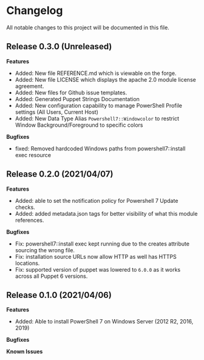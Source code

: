 # Changelog

All notable changes to this project will be documented in this file.

## Release 0.3.0 (Unreleased)

**Features**
- Added: New file REFERENCE.md which is viewable on the forge.
- Added: New file LICENSE which displays the apache 2.0 module license agreement.
- Added: New files for Github issue templates.
- Added: Generated Puppet Strings Documentation
- Added: New configuration capability to manage PowerShell Profile settings (All Users, Current Host)
- Added: New Data Type Alias `Powershell7::Windowcolor` to restrict Window Background/Foreground to specific colors

**Bugfixes**
- fixed: Removed hardcoded Windows paths from powershell7::install exec resource

## Release 0.2.0 (2021/04/07)

**Features**
- Added: able to set the notification policy for Powershell 7 Update checks.
- Added: added metadata.json tags for better visibility of what this module references.

**Bugfixes**
- Fix: powershell7::install exec kept running due to the creates attribute sourcing the wrong file.
- Fix: installation source URLs now allow HTTP as well has HTTPS locations.
- Fix: supported version of puppet was lowered to `6.0.0` as it works across all Puppet 6 versions.

## Release 0.1.0 (2021/04/06)

**Features**
- Added: Able to install PowerShell 7 on Windows Server (2012 R2, 2016, 2019)

**Bugfixes**

**Known Issues**
